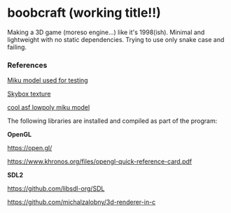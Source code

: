 # boobcraft (working title!!)

Making a 3D game (moreso engine...) like it's 1998(ish). Minimal and lightweight with no static dependencies. Trying to use only snake case and failing.

### References

[Miku model used for testing](https://sketchfab.com/3d-models/hatsune-miku-low-poly-6668784e9dfa46ba92bc28f85d8154e5)

[Skybox texture](https://opengameart.org/content/sky-box-sunny-day)

[cool asf lowpoly miku model](https://www.newgrounds.com/art/view/violxiv/hatsune-miku-lowpoly)

The following libraries are installed and compiled as part of the program:

**OpenGL**

https://open.gl/

https://www.khronos.org/files/opengl-quick-reference-card.pdf

**SDL2**

https://github.com/libsdl-org/SDL

https://github.com/michalzalobny/3d-renderer-in-c
